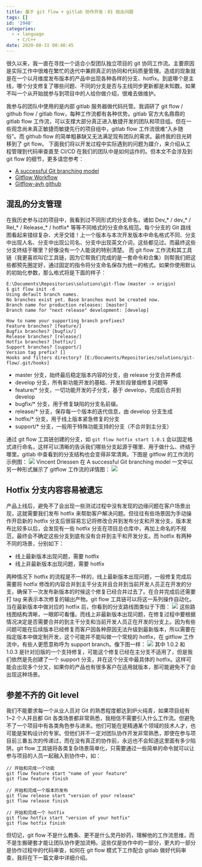 ```yaml
---
title: 基于 git flow + gitlab 协作开发：01 抛出问题
tags: []
id: '2948'
categories:
  - - language
    - C/C++
date: 2020-08-31 00:40:45
---
```


很久以来，我一直在寻找一个适合小型团队独立项目的 git 协同工作流。主要原因是实际工作中很难在繁忙的迭代中兼顾真正的协同和代码质量管理。造成的现象就是在一个以月维度发布版本的产品中出现各种各样的分支、hotfix。到底哪个是主线，哪个分支修复了哪些问题、不同的分支是否与主线同步更新都是未知数。如果不叫一个从开始就参与到项目中的人给你做介绍，很难去做维护。
<!-- more -->
我参与的团队中使用的是内部 gitlab 服务器做代码托管。我调研了 git flow / github flow / gitlab flow，每种工作流都有各种优势。gitlab 官方大名鼎鼎的 gitlab flow 工作流，可以支撑大部分真正进入敏捷开发的团队和项目组。但在一些观念尚未真正敏捷而敏捷先行的项目组中，gitlab flow 工作流很难“入乡随俗”。而 github flow 的简单粗暴缺又无法满足现有团队的需求。最终我的目光转移到了 git flow。 下面我们将以开发过程中实际遇到的问题为媒介，来介绍从工程管理到代码审查直至 CI/CD 在我们的团队中是如何运作的。但本文不会涉及到 git flow 的细节，更多请您参考：

*   [A successful Git branching model](https://nvie.com/posts/a-successful-git-branching-model/)
*   [Gitflow Workflow](https://www.atlassian.com/git/tutorials/comparing-workflows/gitflow-workflow)
*   [Gitflow-avh github](https://github.com/petervanderdoes/gitflow-avh)

## 混乱的分支管理

在我历史参与过的项目中，我看到过不同形式的分支命名，诸如 Dev\_\* / dev\_\* / Rel\_\* / Release\_\* / hotfix\* 等等不同格式的分支命名规范。每个分支的 Git 路线图看起来错综复杂、犬牙交错！上一个版本与本次开发版本中命名格式不同、分支中出现人名、分支中出现公司名、分支中出现英文介词，这些都见过。而最终这些分支终结于哪里？好像没有一个人能说的特别清楚。 而 git flow 工作流和其工具链（我更喜欢叫它工具链，因为它帮我们完成的是一套命令和合集）则帮我们把这些都预先圈定好，通过固定的指令将分支命名保存为统一的格式。如果你使用默认的初始化参数，那么格式将是下面的样子：

```
E:\Documents\Repositories\solutions\git-flow (master -> origin)
$ git flow init -d
Using default branch names.
No branches exist yet. Base branches must be created now.
Branch name for production releases: [master]
Branch name for "next release" development: [develop]

How to name your supporting branch prefixes?
Feature branches? [feature/]
Bugfix branches? [bugfix/]
Release branches? [release/]
Hotfix branches? [hotfix/]
Support branches? [support/]
Version tag prefix? []
Hooks and filters directory? [E:/Documents/Repositories/solutions/git-flow/.git/hooks]
```

*   master 分支，始终最后稳定版本内容的分支，由 release 分支合并养成
*   develop 分支，所有新功能开发的基础、开发阶段冒烟修复问题等
*   feature/\* 分支，一切功能开发的子分支，基于 develop，完成后合并到 develop
*   bugfix/\* 分支，用于修复缺陷的分支名前缀。
*   release/\* 分支，保存每一个版本的迭代信息，由 develop 分支生成
*   hotfix/\* 分支，用于线上版本紧急修复的分支
*   support/\* 分支，一般用于特殊功能支持的分支（不合并到主分支）

通过 git flow 工具链创建的分支，如 `git flow hotfix start 1.0.1` 会以固定格式进行命名，这样可以清晰的告诉我们哪些分支起源于哪里、用于做什么、终结于哪里。gitlab 中查看到的分支结构也会变得非常清爽。下图是 gitflow 的工作流的示例图： [![](https://www.mycode.net.cn/wp-content/uploads/2020/08/all.svg)](https://www.mycode.net.cn/wp-content/uploads/2020/08/all.svg) Vincent Driessen 在 A successful Git branching model 一文中以另一种形式展示了 gitflow 工作流的详情图： [![](https://www.mycode.net.cn/wp-content/uploads/2020/08/git-model@2x.png)](https://www.mycode.net.cn/wp-content/uploads/2020/08/git-model@2x.png)

## Hotfix 分支内容容易被遗忘

产品上线后，避免不了会出现一些测试过程中没有发现的边缘问题在客户场景出现，这就需要我们发布 hotfix 来帮助客户解决问题。但往往有些场景因为手动操作开启新的 hotfix 分支后很容易忘记将修改合并到发布分支和开发分支，版本发布比较多以后，会发现有一些 hotfix 分支在项目总仓库中，再加上命名的不规范，最终会不确定这些分支到底有没有合并到主干和开发分支。而 hotfix 有两种不同的场景，分别如下：

*   线上最新版本出现问题，需要 hotfix
*   线上非最新版本出现问题，需要 hotfix

两种情况下 hotfix 的流程是不一样的，线上最新版本出现问题，一般修复完成后需要将 hotfix 修改的内容合并到主干分支并且合并到当前开发人员正在开发的分支，确保下一次发布新版本的时候这个修复已经合并过去了。在合并完成后还需要打 tag 来表示本次修复的输出产物。git flow 工具链可以将这一系列操作自动化。当在最新版本中做对应的 hotfix 后，你看到的分支路线图类似于下图： [![](https://www.mycode.net.cn/wp-content/uploads/2020/08/2020-08-31_00-35-21.png)](https://www.mycode.net.cn/wp-content/uploads/2020/08/2020-08-31_00-35-21.png) 这些路线图结构清晰，一眼即可看懂。而线上非最新版本出现问题，在修复过程中要根据情况决定是否需要合并的到主干分支和当前开发人员正在开发的分支上。因为有些问题可能在后续版本已经修复而客户因各种原因无法升级到最新版本，所以需要在指定版本中做定制开发，这个可能并不能叫做一个常规的 hotfix，在 gitflow 工作流中，有些人更愿意称呼为 support branch。像下图一样： [![](https://www.mycode.net.cn/wp-content/uploads/2020/08/2020-08-31_00-39-05.png)](https://www.mycode.net.cn/wp-content/uploads/2020/08/2020-08-31_00-39-05.png) 其中 1.0.2 和 1.0.3 是针对旧版的一个支持修复，可能这个修复已经在主分支不适用了，但是我们依然是先创建了一个 support 分支，并在这个分支中最具体的 hotfix。这样可能会出现多个分叉，如果你的产品也有很多客户在适用就版本，那可能避免不了会出现这种场景。

## 参差不齐的 Git level

我们不能要求每一个从业人员对 Git 的熟悉程度都达到炉火纯青，如果项目组有 1~2 个人并且都 Git 各类场景都非常熟悉，我相信不需要引入什么工作流。但避免不了一个项目中有各类角色参与进来。他们可能在是精通某个领域的技术人才，也可能是架构设计的专家。但他们并不一定对团队协作开发非常熟悉，即使在参与项目前三番五次的传递过，而在没有真正的协作前，永远也不会知道这里面有多少陷阱。git flow 工具链将各类复杂场景简单化，只需要通过一些简单的命令就可以让参与项目的人员一起融入到协作中，如：

```
// 开始和完成一个功能
git flow feature start "name of your feature"
git flow feature finish

// 开始和完成一个版本的发布
git flow release start "version of your release"
git flow release finish

// 开始和完成一个 hotfix
git flow hotfix start "version of your hotfix"
git flow hotfix finish
```

但切记，git flow 不是什么教条、更不是什么灵丹妙药，理解他的工作流思维，而不是生搬硬套才能让团队协作更加流畅。这些仅是协作中的一部分，更大的一部分是协作过程中的代码审查，如何在 git flow 模式下工作配合 gitlab 做好代码审查，我将在下一篇文章中详细介绍。